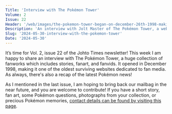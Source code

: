 ```yaml
---
Title: 'Interview with The Pokémon Tower'
Volume: 2
Issue: 22
Header: '/web/images/the-pokemon-tower-began-on-december-26th-1998-making-it-one-of-the-longest-running-websites-for-poke.png'
Description: 'An interview with Jolt Master of The Pokémon Tower, a website which began in December 1998, and continues to host a huge collection of Pokémon fan works. Plus, a recap of the latest Pokémon news'
Slug: '2024-05-30-interview-with-the-pokemon-tower'
Date: '2024-05-30'
---
```

It’s time for Vol. 2, issue 22 of the Johto Times newsletter! This week I am happy to share an interview with The Pokémon Tower, a huge collection of fanworks which includes stories, fanart, and fanvids. It opened in December 1998, making it one of the oldest surviving websites dedicated to fan media. As always, there's also a recap of the latest Pokémon news!  

As I mentioned in the last issue, I am hoping to bring back our mailbag in the near future, and you are welcome to contribute! If you have a short story, fan art, some Pokémon questions, photographs from your collection, or precious Pokémon memories, [contact details can be found by visiting this page](https://johto.substack.com/s/mailbag).